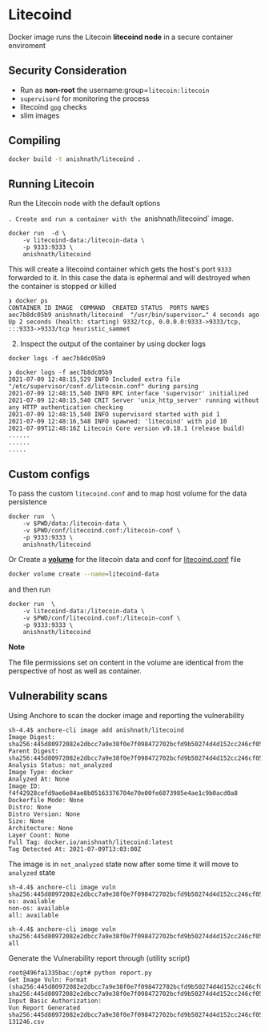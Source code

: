 # Litecoind 

Docker image runs the Litecoin **litecoind node** in a secure container enviroment

## Security Consideration

- Run as **non-root**  the username:group=`litecoin:litecoin`
- `supervisord` for monitoring the process
- litecoind `gpg` checks 
- slim images



## Compiling 

```bash
docker build -t anishnath/litecoind .
```

## Running Litecoin

Run the  Litecoin node with the default options 

`. Create and run a container with the `anishnath/litecoind` image.

```
docker run  -d \
    -v litecoind-data:/litecoin-data \
    -p 9333:9333 \
    anishnath/litecoind
```

This will create a  litecoind container which gets the host's port `9333 ` forwarded to it. In this case the data is ephermal and will destroyed when the container is stopped or killed

```
❯ docker ps
CONTAINER ID IMAGE  COMMAND  CREATED STATUS  PORTS NAMES
aec7b8dc05b9 anishnath/litecoind  "/usr/bin/supervisor…" 4 seconds ago Up 2 seconds (health: starting) 9332/tcp, 0.0.0.0:9333->9333/tcp, :::9333->9333/tcp heuristic_sammet
```


2. Inspect the output of the container by using docker logs

```
docker logs -f aec7b8dc05b9
```

```
❯ docker logs -f aec7b8dc05b9
2021-07-09 12:48:15,529 INFO Included extra file "/etc/supervisor/conf.d/litecoin.conf" during parsing
2021-07-09 12:48:15,540 INFO RPC interface 'supervisor' initialized
2021-07-09 12:48:15,540 CRIT Server 'unix_http_server' running without any HTTP authentication checking
2021-07-09 12:48:15,540 INFO supervisord started with pid 1
2021-07-09 12:48:16,548 INFO spawned: 'litecoind' with pid 10
2021-07-09T12:48:16Z Litecoin Core version v0.18.1 (release build)
......
......
.....
```

## Custom configs 

To pass the custom `litecoind.conf`  and to map host volume for the data persistence 
```
docker run  \
    -v $PWD/data:/litecoin-data \
    -v $PWD/conf/litecoind.conf:/litecoin-conf \
    -p 9333:9333 \
    anishnath/litecoind
```


Or Create a **[volume](https://docs.docker.com/storage/volumes/#create-and-manage-volumes)** for the litecoin data and conf for [litecoind.conf](https://litecoin.info/index.php/Litecoin.conf) file

```bash
docker volume create --name=litecoind-data
```
and then run 

```
docker run  \
    -v litecoind-data:/litecoin-data \
    -v $PWD/conf/litecoind.conf:/litecoin-conf \
    -p 9333:9333 \
    anishnath/litecoind
```


**Note**

The file permissions set on content in the volume are identical from the perspective of host as well as container.



## Vulnerability scans 

Using Anchore to scan the docker image and reporting the vulnerability 

```
sh-4.4$ anchore-cli image add anishnath/litecoind
Image Digest: sha256:445d80972082e2dbcc7a9e38f0e7f098472702bcfd9b50274d4d152cc246cf05
Parent Digest: sha256:445d80972082e2dbcc7a9e38f0e7f098472702bcfd9b50274d4d152cc246cf05
Analysis Status: not_analyzed
Image Type: docker
Analyzed At: None
Image ID: f4f42928cefd9ae6e84ae8b05163376704e70e00fe6873985e4ae1c9b0acd0a8
Dockerfile Mode: None
Distro: None
Distro Version: None
Size: None
Architecture: None
Layer Count: None
Full Tag: docker.io/anishnath/litecoind:latest
Tag Detected At: 2021-07-09T13:03:00Z
```

The image is in `not_analyzed` state now after some time it will move to `analyzed` state

```
sh-4.4$ anchore-cli image vuln  sha256:445d80972082e2dbcc7a9e38f0e7f098472702bcfd9b50274d4d152cc246cf05
os: available
non-os: available
all: available
```

```
sh-4.4$ anchore-cli image vuln  sha256:445d80972082e2dbcc7a9e38f0e7f098472702bcfd9b50274d4d152cc246cf05  all
```


Generate the Vulnerability report through  (utility script)

```
root@496fa1335bac:/opt# python report.py
Get Image Vuln: Format (sha256:445d80972082e2dbcc7a9e38f0e7f098472702bcfd9b50274d4d152cc246cf05)  sha256:445d80972082e2dbcc7a9e38f0e7f098472702bcfd9b50274d4d152cc246cf05
Input Basic Authorization:
Vun Report Generated sha256:445d80972082e2dbcc7a9e38f0e7f098472702bcfd9b50274d4d152cc246cf0520210709-131246.csv
```

